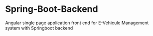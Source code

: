 # Spring-Boot-Backend
Angular single page application front end for E-Vehicule Management system with Springboot backend
